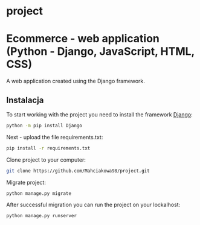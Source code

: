 # project
# Ecommerce - web application (Python - Django, JavaScript, HTML, CSS)

A web application created using the Django framework.

## Instalacja

To start working with the project you need to install the framework [Django](https://docs.djangoproject.com/en/4.1/):

```bash
python -m pip install Django
```
Next - upload the file requirements.txt:

```bash
pip install -r requirements.txt
```
Clone project to your computer:

```bash
git clone https://github.com/Mahciakowa98/project.git
```
Migrate project:

```bash
python manage.py migrate
```

After successful migration you can run the project on your lockalhost:
```bash
python manage.py runserver
```
